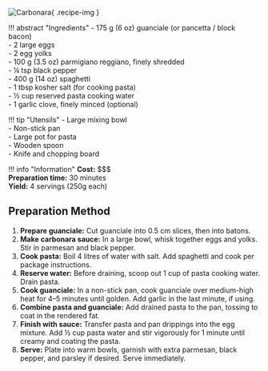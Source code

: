 ![Carbonara](../images/carbonara.jpg){ .recipe-img }

!!! abstract "Ingredients"
    - 175 g (6 oz) guanciale (or pancetta / block bacon)  
    - 2 large eggs  
    - 2 egg yolks  
    - 100 g (3.5 oz) parmigiano reggiano, finely shredded  
    - ¼ tsp black pepper  
    - 400 g (14 oz) spaghetti  
    - 1 tbsp kosher salt (for cooking pasta)  
    - ½ cup reserved pasta cooking water  
    - 1 garlic clove, finely minced (optional)  

!!! tip "Utensils"
    - Large mixing bowl  
    - Non-stick pan  
    - Large pot for pasta  
    - Wooden spoon  
    - Knife and chopping board  

!!! info "Information"
    **Cost:** $$$  
    **Preparation time:** 30 minutes  
    **Yield:** 4 servings (250g each)  

## Preparation Method

1. **Prepare guanciale:** Cut guanciale into 0.5 cm slices, then into batons.  
2. **Make carbonara sauce:** In a large bowl, whisk together eggs and yolks. Stir in parmesan and black pepper.  
3. **Cook pasta:** Boil 4 litres of water with salt. Add spaghetti and cook per package instructions.  
4. **Reserve water:** Before draining, scoop out 1 cup of pasta cooking water. Drain pasta.  
5. **Cook guanciale:** In a non-stick pan, cook guanciale over medium-high heat for 4–5 minutes until golden. Add garlic in the last minute, if using.  
6. **Combine pasta and guanciale:** Add drained pasta to the pan, tossing to coat in the rendered fat.  
7. **Finish with sauce:** Transfer pasta and pan drippings into the egg mixture. Add ½ cup pasta water and stir vigorously for 1 minute until creamy and coating the pasta.  
8. **Serve:** Plate into warm bowls, garnish with extra parmesan, black pepper, and parsley if desired. Serve immediately.  
